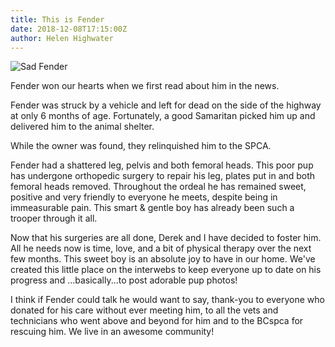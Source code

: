 ```yaml
---
title: This is Fender
date: 2018-12-08T17:15:00Z
author: Helen Highwater
---
```


![Sad Fender](/images/fender-vets.jpg "Sad Fender")

Fender won our hearts when we first read about him in the news.

Fender was struck by a vehicle and left for dead on the side of the highway at only 6 months of age. Fortunately, a good Samaritan picked him up and delivered him to the animal shelter.

While the owner was found, they relinquished him to the SPCA. 

Fender had a shattered leg, pelvis and<!--more--> both femoral heads. This poor pup has undergone orthopedic surgery to repair his leg, plates put in and both femoral heads removed. 
Throughout the ordeal he has remained sweet, positive and very friendly to everyone he meets, despite being in immeasurable pain.
This smart & gentle boy has already been such a trooper through it all. 

Now that his surgeries are all done, Derek and I have decided to foster him. All he needs now is time, love, and a bit of physical therapy over the next few months.
This sweet boy is an absolute joy to have in our home.
We've created this little place on the interwebs to keep everyone up to date on his progress and ...basically...to post adorable pup photos!

I think if Fender could talk he would want to say, thank-you to everyone who donated for his care without ever meeting him, to all the vets and technicians who went above and beyond for him and to the BCspca for rescuing him. 
We live in an awesome community!